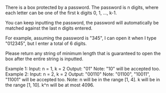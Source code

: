 There is a box protected by a password. The password is n digits, where each letter can be one of the first k digits 0, 1, ..., k-1.

You can keep inputting the password, the password will automatically be matched against the last n digits entered.

For example, assuming the password is "345", I can open it when I type "012345", but I enter a total of 6 digits.

Please return any string of minimum length that is guaranteed to open the box after the entire string is inputted.

Example 1:
Input: n = 1, k = 2
Output: "01"
Note: "10" will be accepted too.
Example 2:
Input: n = 2, k = 2
Output: "00110"
Note: "01100", "10011", "11001" will be accepted too.
Note:
n will be in the range [1, 4].
k will be in the range [1, 10].
k^n will be at most 4096.